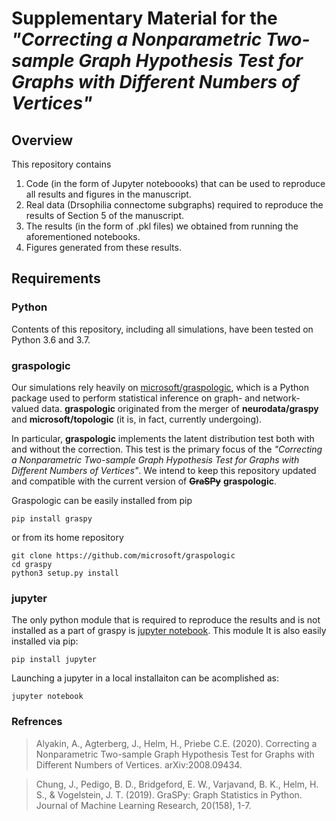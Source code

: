 # Supplementary Material for the _"Correcting a Nonparametric Two-sample Graph Hypothesis Test for Graphs with Different Numbers of Vertices"_

## Overview
This repository contains
 1. Code (in the form of Jupyter noteboooks) that can be used to reproduce all results and figures in the manuscript.
 2. Real data (Drsophilia connectome subgraphs) required to reproduce the results of Section 5 of the manuscript.
 3. The results (in the form of .pkl files) we obtained from running the aforementioned notebooks.
 4. Figures generated from these results.

## Requirements
### Python
Contents of this repository, including all simulations, have been tested on Python 3.6 and 3.7.

### graspologic
Our simulations rely heavily on [microsoft/graspologic](https://github.com/microsoft/graspologic), which is a Python package used to perform statistical inference on graph- and network- valued data. **graspologic** originated from the merger of **neurodata/graspy** and **microsoft/topologic** (it is, in fact, currently undergoing).

In particular, **graspologic** implements the latent distribution test both with and without the correction. This test is the primary focus of the _"Correcting a Nonparametric Two-sample Graph Hypothesis Test for Graphs with Different Numbers of Vertices"_. We intend to keep this repository updated and compatible with the current version of ~~**GraSPy**~~ **graspologic**.

Graspologic can be easily installed from pip
```
pip install graspy
```
or from its home repository
```
git clone https://github.com/microsoft/graspologic
cd graspy
python3 setup.py install
```

### jupyter
The only python module that is required to reproduce the results and is not installed as a part of graspy is [jupyter notebook](https://github.com/jupyter/notebook). This module It is also easily installed via pip:
```
pip install jupyter
```
Launching a jupyter in a local installaiton can be acomplished as:
```
jupyter notebook
```

### Refrences
> Alyakin, A., Agterberg, J., Helm, H., Priebe C.E. (2020). Correcting a Nonparametric Two-sample Graph Hypothesis Test for Graphs with Different Numbers of Vertices. arXiv:2008.09434.

> Chung, J., Pedigo, B. D., Bridgeford, E. W., Varjavand, B. K., Helm, H. S., & Vogelstein, J. T. (2019). GraSPy: Graph Statistics in Python. Journal of Machine Learning Research, 20(158), 1-7.
